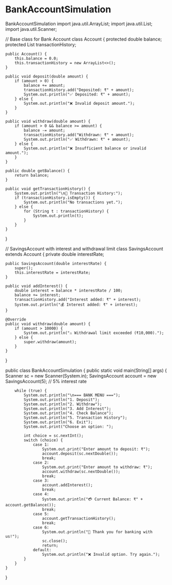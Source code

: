 # BankAccountSimulation
BankAccountSimulation
import java.util.ArrayList;
import java.util.List;
import java.util.Scanner;

// Base class for Bank Account
class Account {
    protected double balance;
    protected List<String> transactionHistory;

    public Account() {
        this.balance = 0.0;
        this.transactionHistory = new ArrayList<>();
    }

    public void deposit(double amount) {
        if (amount > 0) {
            balance += amount;
            transactionHistory.add("Deposited: ₹" + amount);
            System.out.println("✅ Deposited: ₹" + amount);
        } else {
            System.out.println("❌ Invalid deposit amount.");
        }
    }

    public void withdraw(double amount) {
        if (amount > 0 && balance >= amount) {
            balance -= amount;
            transactionHistory.add("Withdrawn: ₹" + amount);
            System.out.println("✅ Withdrawn: ₹" + amount);
        } else {
            System.out.println("❌ Insufficient balance or invalid amount.");
        }
    }

    public double getBalance() {
        return balance;
    }

    public void getTransactionHistory() {
        System.out.println("\n📜 Transaction History:");
        if (transactionHistory.isEmpty()) {
            System.out.println("No transactions yet.");
        } else {
            for (String t : transactionHistory) {
                System.out.println(t);
            }
        }
    }
}

// SavingsAccount with interest and withdrawal limit
class SavingsAccount extends Account {
    private double interestRate;

    public SavingsAccount(double interestRate) {
        super();
        this.interestRate = interestRate;
    }

    public void addInterest() {
        double interest = balance * interestRate / 100;
        balance += interest;
        transactionHistory.add("Interest added: ₹" + interest);
        System.out.println("💰 Interest added: ₹" + interest);
    }

    @Override
    public void withdraw(double amount) {
        if (amount > 10000) {
            System.out.println("⚠ Withdrawal limit exceeded (₹10,000).");
        } else {
            super.withdraw(amount);
        }
    }
}

public class BankAccountSimulation {
    public static void main(String[] args) {
        Scanner sc = new Scanner(System.in);
        SavingsAccount account = new SavingsAccount(5); // 5% interest rate

        while (true) {
            System.out.println("\n=== BANK MENU ===");
            System.out.println("1. Deposit");
            System.out.println("2. Withdraw");
            System.out.println("3. Add Interest");
            System.out.println("4. Check Balance");
            System.out.println("5. Transaction History");
            System.out.println("6. Exit");
            System.out.print("Choose an option: ");

            int choice = sc.nextInt();
            switch (choice) {
                case 1:
                    System.out.print("Enter amount to deposit: ₹");
                    account.deposit(sc.nextDouble());
                    break;
                case 2:
                    System.out.print("Enter amount to withdraw: ₹");
                    account.withdraw(sc.nextDouble());
                    break;
                case 3:
                    account.addInterest();
                    break;
                case 4:
                    System.out.println("💳 Current Balance: ₹" + account.getBalance());
                    break;
                case 5:
                    account.getTransactionHistory();
                    break;
                case 6:
                    System.out.println("🏦 Thank you for banking with us!");
                    sc.close();
                    return;
                default:
                    System.out.println("❌ Invalid option. Try again.");
            }
        }
    }
}

